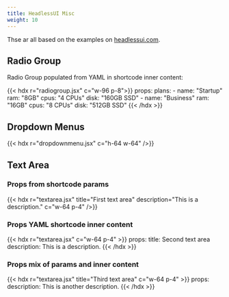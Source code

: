 ```yaml
---
title: HeadlessUI Misc
weight: 10
---
```


Thse ar all based on the examples on  [headlessui.com](https://headlessui.com/react/). 

## Radio Group

Radio Group populated from YAML in shortcode inner content:

{{< hdx r="radiogroup.jsx" c="w-96 p-8">}}
props:
  plans:
    - name: "Startup"
      ram: "8GB"
      cpus: "4 CPUs"
      disk: "160GB SSD"
    - name: "Business"
      ram: "16GB"
      cpus: "8 CPUs"
      disk: "512GB SSD"
{{< /hdx >}}


## Dropdown Menus

{{< hdx r="dropdownmenu.jsx" c="h-64 w-64" />}}



## Text Area

### Props from shortcode params

{{< hdx r="textarea.jsx" title="First text area" description="This is a description." c="w-64 p-4" />}}

### Props YAML shortcode inner content

{{< hdx r="textarea.jsx" c="w-64 p-4" >}}
props:
   title: Second text area
   description: This is a description.
{{< /hdx >}}

### Props mix of params and inner content

{{< hdx r="textarea.jsx" title="Third text area" c="w-64 p-4" >}}
props:
   description: This is another description.
{{< /hdx >}}


